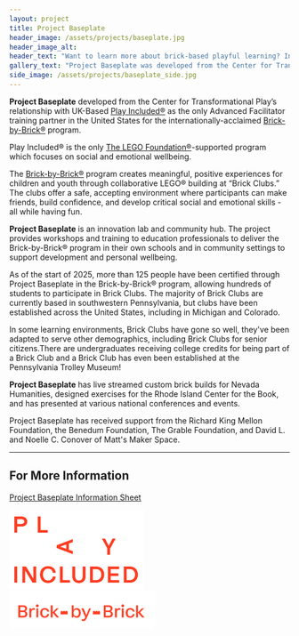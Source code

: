 ```yaml
---
layout: project
title: Project Baseplate
header_image: /assets/projects/baseplate.jpg
header_image_alt:
header_text: "Want to learn more about brick-based playful learning? Interested in Starting a Brick Club? The Project Baseplate team has upcoming training sessions to help US-based programs get started. For more information, please complete the <a href='https://forms.gle/4ncDn8DdowznxjZF7' target='_blank'>intake form</a> and someone will contact you with details."
gallery_text: "Project Baseplate was developed from the Center for Transformational Play’s relationship with <a href='https://playincluded.com/' target='_blank'>Play Included®</a> as the first training partner in the United States for the internationally-acclaimed <a href='https://playincluded.com/en-gb/the-brick-by-brick-programme?locale=en-GB' target='_blank'>Brick-by-Brick®</a> program."
side_image: /assets/projects/baseplate_side.jpg
---
```


**Project Baseplate** developed from the Center for Transformational Play’s relationship with UK-Based [Play Included®](https://playincluded.com/) as the only Advanced Facilitator training partner in the United States for the internationally-acclaimed [Brick-by-Brick®](https://playincluded.com/en-gb/the-brick-by-brick-programme?locale=en-GB) program.

Play Included® is the only [The LEGO Foundation®](https://www.linkedin.com/company/lego-foundation/)-supported program which focuses on social and emotional wellbeing.

The [Brick-by-Brick®](https://playincluded.com/en-gb/the-brick-by-brick-programme?locale=en-GB) program creates meaningful, positive experiences for children and youth through collaborative LEGO® building at “Brick Clubs.” The clubs offer a safe, accepting environment where participants can make friends, build confidence, and develop critical social and emotional skills - all while having fun.

**Project Baseplate** is an innovation lab and community hub. The project provides workshops and training to education professionals to deliver the Brick-by-Brick® program in their own schools and in community settings to support development and personal wellbeing.

As of the start of 2025, more than 125 people have been certified through Project Baseplate in the Brick-by-Brick® program, allowing hundreds of students to participate in Brick Clubs. The majority of Brick Clubs are currently based in southwestern Pennsylvania, but clubs have been established across the United States, including in Michigan and Colorado.

In some learning environments, Brick Clubs have gone so well, they've been adapted to serve other demographics, including Brick Clubs for senior citizens.There are undergraduates receiving college credits for being part of a Brick Club and a Brick Club has even been established at the Pennsylvania Trolley Museum! 

**Project Baseplate** has live streamed custom brick builds for Nevada Humanities, designed exercises for the Rhode Island Center for the Book, and has presented at various national conferences and events. 

Project Baseplate has received support from the Richard King Mellon Foundation, the Benedum Foundation, The Grable Foundation, and David L. and Noelle C. Conover of Matt's Maker Space.

---

## For More Information
<a href="/assets/projects/pdfs/baseplate.pdf" target ="_blank">Project Baseplate Information Sheet</a>

[![play included logo](/assets/projects/play_included.png)](https://playincluded.com/) [![brick-by-brick logo](/assets/projects/brick_by_brick.png)](https://playincluded.com/en-gb/the-brick-by-brick-programme?locale=en-GB)